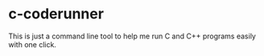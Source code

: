 # c-coderunner
This is just a command line tool to help me run C and C++ programs easily with one click.
